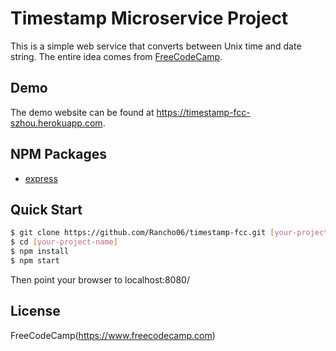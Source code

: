 # Timestamp Microservice Project

This is a simple web service that converts between Unix time and date string. The entire idea comes from [FreeCodeCamp](https://www.freecodecamp.com).

## Demo
The demo website can be found at https://timestamp-fcc-szhou.herokuapp.com.

## NPM Packages
* [express](https://www.npmjs.com/package/express)

## Quick Start

```bash
$ git clone https://github.com/Rancho06/timestamp-fcc.git [your-project-name]
$ cd [your-project-name]
$ npm install
$ npm start
```
Then point your browser to localhost:8080/

## License
FreeCodeCamp(https://www.freecodecamp.com)

